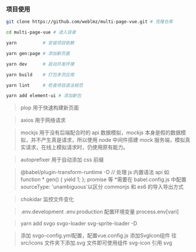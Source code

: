### 项目使用

```sh
git clone https://github.com/weblmz/multi-page-vue.git # 克隆仓库

cd multi-page-vue # 进入目录

yarn          # 安装项目依赖

yarn gen:page # 添加新页面

yarn dev      # 启动开发环境

yarn build    # 打包多页应用

yarn lint     # 检查项目语法规范

yarn add element-ui # 添加新包

```

> plop 用于快速构建新页面

> axios 用于网络请求

> mockjs 用于没有后端配合时的 api 数据模拟，mockjs 本身是假的数据模拟，并不产生真是请求，所以使用 node 中间件搭建 mock 服务端，模拟真实请求，在线上模拟请求时，仍使用原有能力。

> autoprefixer 用于自动添加 css 前缀

> @babel/plugin-transform-runtime -D // 处理 js 内置语法 api 如 function * gen() { yield 1; }; promise 等 *需要在 babel.config.js 中配置 sourceType: 'unambiguous'以区分 commonjs 和 es6 的导入导出方式

> chokidar 监控文件变化

> .env.development .env.production 配置环境变量 process.env[vari]

> yarn add svgo svgo-loader svg-sprite-loader -D

> 添加 svgo-config.yml配置，配置vue.config.js 添加SvgIcon组件 往 src/icons 文件夹下添加.svg 文件即可使用组件 svg-icon 引用 svg
